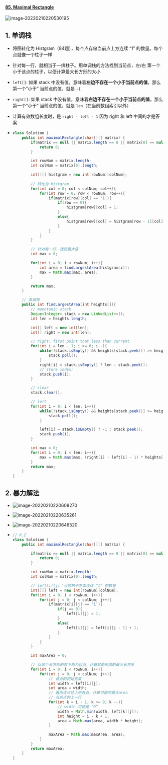 #### [85. Maximal Rectangle](https://leetcode-cn.com/problems/maximal-rectangle/)

![image-20220210220530195](https://raw.githubusercontent.com/TWDH/Leetcode-From-Zero/pictures/img/image-20220210220530195.png)

## 1. 单调栈

- 将图转化为 Histgram（84题），每个点存储当前点上方连续 “1” 的数量。每个点就像一个柱子一样

- 针对每一行，就相当于一排柱子。用单调栈的方法找到当前点，左/右 第一个小于该点的柱子，以便计算最大长方形的大小

- `left[]`:  如果 stack 中没有值，意味着**左边不存在一个小于当前点的值**，那么第一个“小于” 当前点的值，就是 `-1`

- `right[]`:  如果 stack 中没有值，意味着**右边不存在一个小于当前点的值**，那么第一个“小于” 当前点的值，就是 `len`（在当前数组索引以外）

- 计算有效数组长度时，是 `right - left - 1` 因为 right 和 left 中间的才是答案

- ```java
  class Solution {
      public int maximalRectangle(char[][] matrix) {
          if(matrix == null || matrix.length == 0 || matrix[0] == null || matrix[0].length == 0){
              return 0;
          }
  
          int rowNum = matrix.length;
          int colNum = matrix[0].length;
  
          int[][] histgram = new int[rowNum][colNum]; 
  		
          // 转化为 histgram
          for(int col = 0; col < colNum; col++){
              for(int row = 0; row < rowNum; row++){
                  if(matrix[row][col] == '1'){
                      if(row == 0){
                          histgram[row][col] = 1;
                      }
                      else{
                          histgram[row][col] = histgram[row - 1][col] + 1;
                      }
                  }
              }
          }
  
          // 针对每一行，找到最大值
          int max = 0;
  
          for(int i = 0; i < rowNum; i++){
              int area = findLargestArea(histgram[i]);
              max = Math.max(max, area);
          }
  
          return max;
      }
  
      // 单调栈
      public int findLargestArea(int heights[]){
          // monotonic stack
          Deque<Integer> stack = new LinkedList<>();
          int len = heights.length;
  
          int[] left = new int[len];
          int[] right = new int[len];
  
          // right: first point that less than current
          for(int i = len - 1; i >= 0; i--){
              while(!stack.isEmpty() && heights[stack.peek()] >= heights[i]){
                  stack.poll();
              }
              right[i] = stack.isEmpty() ? len : stack.peek();
              // store index;
              stack.push(i);
          }
  
          // clear
          stack.clear();
  
          // left
          for(int i = 0; i < len; i++){
              while(!stack.isEmpty() && heights[stack.peek()] >= heights[i]){
                  stack.poll();
              }
  
              left[i] = stack.isEmpty() ? -1 : stack.peek();
              stack.push(i);
          }
  
          int max = 0;
          for(int i = 0; i < len; i++){
              max = Math.max(max, (right[i] - left[i] - 1) * heights[i]);
          }
          return max;
      }
  }
  ```



## 2. 暴力解法

- ![image-20220210220608270](https://raw.githubusercontent.com/TWDH/Leetcode-From-Zero/pictures/img/image-20220210220608270.png)

- ![image-20220210220635261](https://raw.githubusercontent.com/TWDH/Leetcode-From-Zero/pictures/img/image-20220210220635261.png)

- ![image-20220210220648520](https://raw.githubusercontent.com/TWDH/Leetcode-From-Zero/pictures/img/image-20220210220648520.png)

- ```java
  // K.Z
  class Solution {
      public int maximalRectangle(char[][] matrix) {
  
          if(matrix == null || matrix.length == 0 || matrix[0] == null || matrix[0].length == 0){
              return 0;
          }
  
          int rowNum = matrix.length;
          int colNum = matrix[0].length;
  
          // left[i][j]：当前格子左面连续 “1” 的数量
          int[][] left = new int[rowNum][colNum];
          for(int i = 0; i < rowNum; i++){
              for(int j = 0; j < colNum; j++){
                  if(matrix[i][j] == '1'){
                      if(j == 0){
                          left[i][j] = 1;
                      }
                      else{
                          left[i][j] = left[i][j - 1] + 1;
                      }
                  }
              }
          }
  
          int maxArea = 0;
  
          // 以某个长方形的右下角为起点，计算其能形成的最大长方形
          for(int i = 0; i < rowNum; i++){
              for(int j = 0; j < colNum; j++){
                  // 该点的初始宽度
                  int width = left[i][j];
                  int area = width;
                  // 遍历该点往上所有点，计算可能的最大area
                  // 当前点的上一行
                  for(int k = i - 1; k >= 0; k --){
                      // width 可能是 “0”
                      width = Math.min(width, left[k][j]);
                      int height = i - k + 1;
                      area = Math.max(area, width * height);
                  }
  
                  maxArea = Math.max(maxArea, area);
              }
          }
          return maxArea;
      }
  }
  ```

  